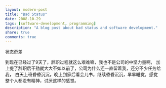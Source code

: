 ```yaml
---
layout: modern-post
title: "Bad Status"
date: 2008-10-29
tags: [software-development, programming]
description: "A blog post about bad status and software development."
share: true
comments: true
---
```


状态奇差

到现在已经过了9天了，辞职过程就这么艰难嘛，我也不是公司的中坚力量啊，
加上提了辞职后干劲就大大不如以前了，公司为什么还一直留着我，还分不少任务给我，
白天上班昏昏沉沉，晚上到家后看会儿书，继续昏昏沉沉，早早睡觉，感觉整个人都没有精神，讨厌这样的感觉。
